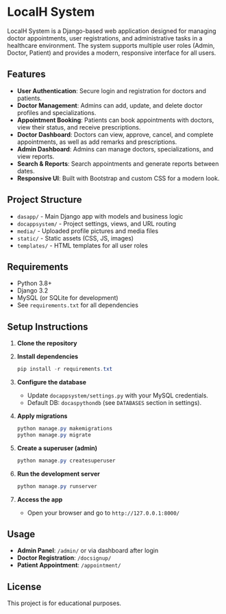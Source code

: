 # LocalH System

LocalH System is a Django-based web application designed for managing doctor appointments, user registrations, and administrative tasks in a healthcare environment. The system supports multiple user roles (Admin, Doctor, Patient) and provides a modern, responsive interface for all users.

## Features

- **User Authentication**: Secure login and registration for doctors and patients.
- **Doctor Management**: Admins can add, update, and delete doctor profiles and specializations.
- **Appointment Booking**: Patients can book appointments with doctors, view their status, and receive prescriptions.
- **Doctor Dashboard**: Doctors can view, approve, cancel, and complete appointments, as well as add remarks and prescriptions.
- **Admin Dashboard**: Admins can manage doctors, specializations, and view reports.
- **Search & Reports**: Search appointments and generate reports between dates.
- **Responsive UI**: Built with Bootstrap and custom CSS for a modern look.

## Project Structure

- `dasapp/` - Main Django app with models and business logic
- `docappsystem/` - Project settings, views, and URL routing
- `media/` - Uploaded profile pictures and media files
- `static/` - Static assets (CSS, JS, images)
- `templates/` - HTML templates for all user roles

## Requirements

- Python 3.8+
- Django 3.2
- MySQL (or SQLite for development)
- See `requirements.txt` for all dependencies

## Setup Instructions

1. **Clone the repository**

2. **Install dependencies**

   ```powershell
   pip install -r requirements.txt
   ```

3. **Configure the database**

   - Update `docappsystem/settings.py` with your MySQL credentials.
   - Default DB: `docaspythondb` (see `DATABASES` section in settings).

4. **Apply migrations**

   ```powershell
   python manage.py makemigrations
   python manage.py migrate
   ```

5. **Create a superuser (admin)**

   ```powershell
   python manage.py createsuperuser
   ```

6. **Run the development server**

   ```powershell
   python manage.py runserver
   ```

7. **Access the app**
   - Open your browser and go to `http://127.0.0.1:8000/`

## Usage

- **Admin Panel**: `/admin/` or via dashboard after login
- **Doctor Registration**: `/docsignup/`
- **Patient Appointment**: `/appointment/`

## License

This project is for educational purposes.
